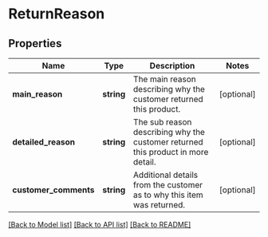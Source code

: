 # ReturnReason

## Properties
Name | Type | Description | Notes
------------ | ------------- | ------------- | -------------
**main_reason** | **string** | The main reason describing why the customer returned this product. | [optional] 
**detailed_reason** | **string** | The sub reason describing why the customer returned this product in more detail. | [optional] 
**customer_comments** | **string** | Additional details from the customer as to why this item was returned. | [optional] 

[[Back to Model list]](../README.md#documentation-for-models) [[Back to API list]](../README.md#documentation-for-api-endpoints) [[Back to README]](../README.md)


